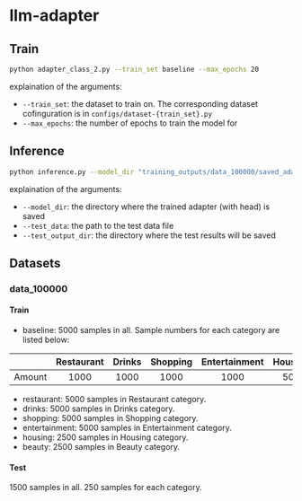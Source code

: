 # llm-adapter

## Train
```bash
python adapter_class_2.py --train_set baseline --max_epochs 20
```

explaination of the arguments:
- `--train_set`: the dataset to train on. The corresponding dataset cofinguration is in `configs/dataset-{train_set}.py`
- `--max_epochs`: the number of epochs to train the model for

## Inference
```bash
python inference.py --model_dir "training_outputs/data_100000/saved_adapters/yelp_adapter_class_2_baseline/" --test_data "data_100000/test/baseline.csv" --test_output_dir "test_results/"
```

explaination of the arguments:
- `--model_dir`: the directory where the trained adapter (with head) is saved
- `--test_data`: the path to the test data file
- `--test_output_dir`: the directory where the test results will be saved

## Datasets
### data_100000
#### Train
- baseline: 5000 samples in all. Sample numbers for each category are listed below:

|        | Restaurant | Drinks | Shopping | Entertainment | Housing | Beauty |
| :----: | :--------: | :----: | :------: | :-----------: | :-----: | :----: |
| Amount |    1000    |  1000  |   1000   |     1000      |   500   |  500   |

- restaurant: 5000 samples in Restaurant category.
- drinks: 5000 samples in Drinks category.
- shopping: 5000 samples in Shopping category.
- entertainment: 5000 samples in Entertainment category.
- housing: 2500 samples in Housing category.
- beauty: 2500 samples in Beauty category.

#### Test
1500 samples in all. 250 samples for each category.

